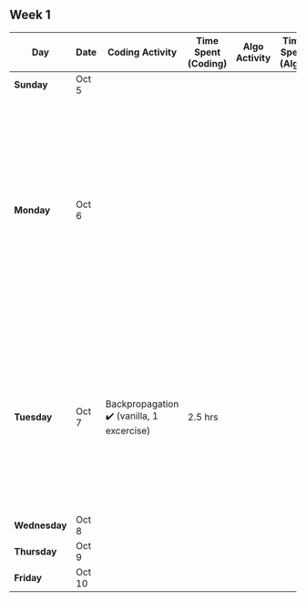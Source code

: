 ## Week 1

| Day | Date | Coding Activity | Time Spent (Coding) | Algo Activity | Time Spent (Algo) | Notes |
|---|---|---|---|---|---|---|
| **Sunday** | Oct 5 | | | | | |
| **Monday** | Oct 6 | | | | |Time spent updating linkedin ✔️ , crafting networking outreach ✔️, target companies list ✔️ - (7 hrs), 5 applications sent + 8 shortlisted ✔️ (3 hrs), upload project code (to be done)|
| **Tuesday** | Oct 7 |Backpropagation ✔️ (vanilla, 1 excercise) | 2.5 hrs| | | researching jobs, networking and looking through works of some awesome ppl (4 hrs - 2 connections at 2 target companies) ✔️, send in 8 applications  |
| **Wednesday**| Oct 8 | | | | | |
| **Thursday**| Oct 9 | | | | | |
| **Friday** | Oct 10 | | | | | |
